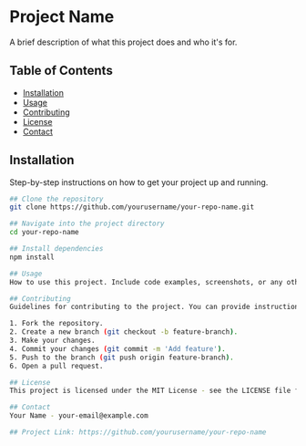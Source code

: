 # Project Name

A brief description of what this project does and who it's for.

## Table of Contents

- [Installation](#installation)
- [Usage](#usage)
- [Contributing](#contributing)
- [License](#license)
- [Contact](#contact)

## Installation

Step-by-step instructions on how to get your project up and running. 

```bash
## Clone the repository
git clone https://github.com/yourusername/your-repo-name.git

## Navigate into the project directory
cd your-repo-name

## Install dependencies
npm install

## Usage
How to use this project. Include code examples, screenshots, or any other relevant information.

## Contributing
Guidelines for contributing to the project. You can provide instructions on how to set up a development environment, the coding standards you follow, and how to submit pull requests.

1. Fork the repository.
2. Create a new branch (git checkout -b feature-branch).
3. Make your changes.
4. Commit your changes (git commit -m 'Add feature').
5. Push to the branch (git push origin feature-branch).
6. Open a pull request.

## License
This project is licensed under the MIT License - see the LICENSE file for details.

## Contact
Your Name - your-email@example.com

## Project Link: https://github.com/yourusername/your-repo-name
